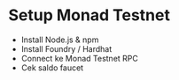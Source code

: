 # Setup Monad Testnet

- Install Node.js & npm
- Install Foundry / Hardhat
- Connect ke Monad Testnet RPC
- Cek saldo faucet
